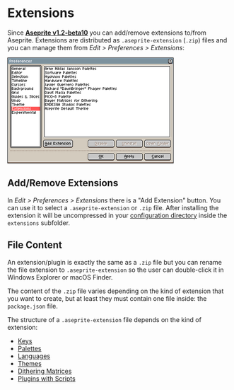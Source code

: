# Extensions

Since **[Aseprite v1.2-beta10](https://www.aseprite.org/release-notes/#aseprite-v1-2-beta10)**
you can add/remove extensions to/from Aseprite. Extensions are
distributed as `.aseprite-extension` (`.zip`) files and you can
manage them from *Edit > Preferences > Extensions*:

![Extensions in Preferences](extensions/extensions.png)

## Add/Remove Extensions

In *Edit > Preferences > Extensions* there is a "Add Extension"
button. You can use it to select a `.aseprite-extension` or `.zip`
file.  After installing the extension it will be uncompressed in your
[configuration directory](preferences-folder.md) inside the
`extensions` subfolder.

## File Content

An extension/plugin is exactly the same as a `.zip` file but you can
rename the file extension to `.aseprite-extension` so the user can
double-click it in Windows Explorer or macOS Finder.

The content of the `.zip` file varies depending on the kind of
extension that you want to create, but at least they must contain one
file inside: the `package.json` file.

The structure of a `.aseprite-extension` file depends on the kind of extension:

* [Keys](extensions/keys.md)
* [Palettes](extensions/palettes.md)
* [Languages](extensions/languages.md)
* [Themes](extensions/themes.md)
* [Dithering Matrices](extensions/dithering-matrices.md)
* [Plugins with Scripts](https://github.com/aseprite/api/blob/master/api/plugin.md#plugin)
